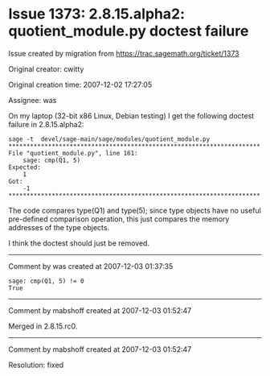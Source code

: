 # Issue 1373: 2.8.15.alpha2: quotient_module.py doctest failure

Issue created by migration from https://trac.sagemath.org/ticket/1373

Original creator: cwitty

Original creation time: 2007-12-02 17:27:05

Assignee: was

On my laptop (32-bit x86 Linux, Debian testing) I get the following doctest failure in 2.8.15.alpha2:

```
sage -t  devel/sage-main/sage/modules/quotient_module.py    **********************************************************************
File "quotient_module.py", line 161:
    sage: cmp(Q1, 5)
Expected:
    1                  
Got:
    -1
**********************************************************************
```


The code compares type(Q1) and type(5); since type objects have no useful pre-defined comparison operation, this just compares the memory addresses of the type objects.

I think the doctest should just be removed.


---

Comment by was created at 2007-12-03 01:37:35


```
sage: cmp(Q1, 5) != 0
True
```



---

Comment by mabshoff created at 2007-12-03 01:52:47

Merged in 2.8.15.rc0.


---

Comment by mabshoff created at 2007-12-03 01:52:47

Resolution: fixed
